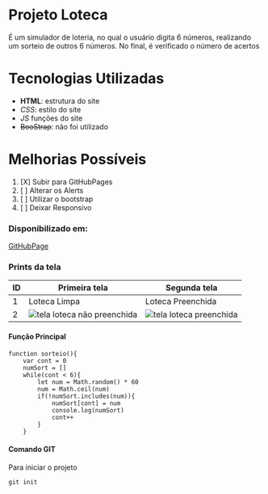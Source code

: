 # Projeto Loteca
É um simulador de loteria, no qual o usuário digita 6 números, realizando um sorteio de outros 6 números.
No final, é verificado o número de acertos

# Tecnologias Utilizadas
- **HTML**: estrutura do site
- _CSS_: estilo do site
- *_JS_* funções do site
- ~~BooStrap~~: não foi utilizado


# Melhorias Possíveis
1. [X] Subir para GitHubPages
2. [ ] Alterar os Alerts
3. [ ] Utilizar o bootstrap
4. [ ] Deixar Responsivo

### Disponibilizado em:
[GitHubPage](https://rogerzrmd.github.io/loteca/)

### Prints da tela
| ID | Primeira tela | Segunda tela |
|----|---------------|--------------|
| 1  | Loteca Limpa  | Loteca Preenchida |
| 2  | ![tela loteca não preenchida](https://user-images.githubusercontent.com/100212322/161781919-4f28ad20-45e9-4212-8bb2-498e664817c6.png) | ![tela loteca preenchida](https://user-images.githubusercontent.com/100212322/161782394-ed15b23d-f390-4a77-b20c-f9b92519297a.png) |

#### Função Principal 
```
function sorteio(){
    var cont = 0
    numSort = []
    while(cont < 6){
        let num = Math.random() * 60
        num = Math.ceil(num)
        if(!numSort.includes(num)){
            numSort[cont] = num
            console.log(numSort)
            cont++
        }
    }
```

#### Comando GIT
Para iniciar o projeto
```
git init
```
